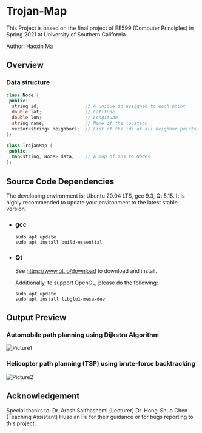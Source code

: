 # Trojan-Map  

This Project is based on the final project of EE599 (Computer Principles) in Spring 2021 at University of Southern California.

Author: Haoxin Ma 

## Overview  

  ### Data structure  

  ```c++
  class Node {
   public:
    string id;                 // A unique id assigned to each point
    double lat;                // Latitude
    double lon;                // Longitude
    string name;               // Name of the location
    vector<string> neighbors;  // List of the ids of all neighbor points
  };

  class TrojanMap {
   public:
    map<string, Node> data;    // A map of ids to Nodes
  };
  ```

## Source Code Dependencies 

The developing environment is: Ubuntu 20.04 LTS, gcc 9.3, Qt 5.15.
It is highly recommended to update your environment to the latest stable version.

- ### gcc

  ```shell
  sudo apt update
  sudo apt install build-essential
  ```

- ### Qt

  See https://www.qt.io/download to download and install.

  Additionally, to support OpenGL, please do the following:

  ```shell
  sudo apt update
  sudo apt install libglu1-mesa-dev
  ```

## Output Preview

  ### Automobile path planning using Dijkstra Algorithm

  ![Picture1](https://user-images.githubusercontent.com/61277885/113846032-a4dafb00-97c8-11eb-8ba9-3b28b566157e.png)

  ### Helicopter path planning (TSP) using brute-force backtracking 

  ![Picture2](https://user-images.githubusercontent.com/61277885/113848234-d654c600-97ca-11eb-8b36-ad71781dd2f8.png)

## Acknowledgement

Special thanks to:
		Dr. Arash Saifhashemi (Lecturer)
		Dr. Hong-Shuo Chen (Teaching Assistant)
		Huaqian Fu
for their guidance or for bugs reporting to this project.